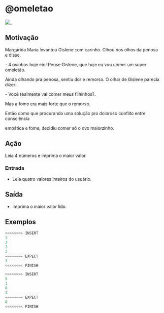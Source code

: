 # @omeletao

![_](cover.jpg)

## Motivação

Margarida Maria levantou Gislene com carinho. Olhou nos olhos da penosa e disse.

\- 4 ovinhos hoje ein! Pense Gislene, que hoje eu vou comer um super omeletão.

Ainda olhando pra penosa, sentiu dor e remorso. O olhar de Gislene parecia dizer:

\- Você realmente vai comer meus filhinhos?.

Mas a fome era mais forte que o remorso.

Então como que procurando uma solução pro doloroso conflito entre consciência

empática e fome, decidiu comer só o ovo maiorzinho.

## Ação

Leia 4 números e imprima o maior valor.

### Entrada

* Leia quatro valores inteiros do usuário.

## Saída

* Imprima o maior valor lido.

## Exemplos

``` py
>>>>>>>> INSERT
3
3
2
2
======== EXPECT
3
<<<<<<<< FINISH
```

```py
>>>>>>>> INSERT
5
1
8
3
======== EXPECT
8
<<<<<<<< FINISH
```
